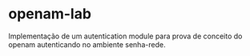 openam-lab
==========

Implementação de um autentication module para prova de conceito do openam autenticando no ambiente senha-rede.
